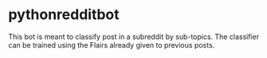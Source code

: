 # pythonredditbot
This bot is meant to classify post in a subreddit by sub-topics. The classifier can be trained using the Flairs already given to previous posts.
